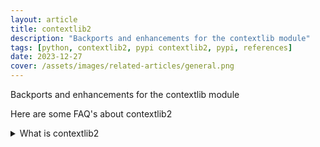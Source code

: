 ```yaml
---
layout: article
title: contextlib2
description: "Backports and enhancements for the contextlib module"
tags: [python, contextlib2, pypi contextlib2, pypi, references]
date: 2023-12-27
cover: /assets/images/related-articles/general.png
---
```


Backports and enhancements for the contextlib module

Here are some FAQ's about contextlib2
<details>
<summary>What is contextlib2</summary>
Backports and enhancements for the contextlib module
</details>
